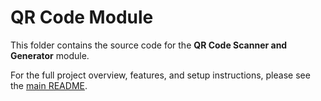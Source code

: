 # QR Code Module

This folder contains the source code for the **QR Code Scanner and Generator** module.

For the full project overview, features, and setup instructions, please see the [main README](../README.md).
